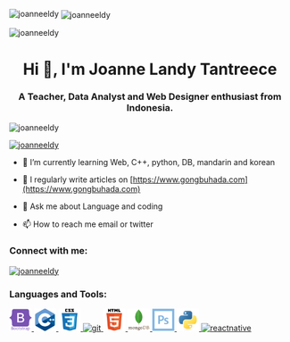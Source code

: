 <p><img align="left" src="https://github-readme-stats.vercel.app/api/top-langs?username=joanneeldy&show_icons=true&locale=en&layout=compact" alt="joanneeldy" /></p>

<p>&nbsp;<img align="center" src="https://github-readme-stats.vercel.app/api?username=joanneeldy&show_icons=true&locale=en" alt="joanneeldy" /></p>

<p><img align="center" src="https://github-readme-streak-stats.herokuapp.com/?user=joanneeldy&" alt="joanneeldy" /></p>

<h1 align="center">Hi 👋, I'm Joanne Landy Tantreece</h1>
<h3 align="center">A Teacher, Data Analyst and Web Designer enthusiast from Indonesia.</h3>

<p align="left"> <img src="https://komarev.com/ghpvc/?username=joanneeldy&label=Profile%20views&color=0e75b6&style=flat" alt="joanneeldy" /> </p>

<p align="left"> <a href="https://github.com/ryo-ma/github-profile-trophy"><img src="https://github-profile-trophy.vercel.app/?username=joanneeldy" alt="joanneeldy" /></a> </p>

- 🌱 I’m currently learning Web, C++, python, DB, mandarin and korean

- 📝 I regularly write articles on [https://www.gongbuhada.com](https://www.gongbuhada.com)

- 💬 Ask me about Language and coding

- 📫 How to reach me email or twitter

<h3 align="left">Connect with me:</h3>
<p align="left">
<a href="https://instagram.com/joanneeldy" target="blank"><img align="center" src="https://raw.githubusercontent.com/rahuldkjain/github-profile-readme-generator/master/src/images/icons/Social/instagram.svg" alt="joanneeldy" height="30" width="40" /></a>
</p>

<h3 align="left">Languages and Tools:</h3>
<p align="left"> <a href="https://getbootstrap.com" target="_blank" rel="noreferrer"> <img src="https://raw.githubusercontent.com/devicons/devicon/master/icons/bootstrap/bootstrap-plain-wordmark.svg" alt="bootstrap" width="40" height="40"/> </a> <a href="https://www.w3schools.com/cpp/" target="_blank" rel="noreferrer"> <img src="https://raw.githubusercontent.com/devicons/devicon/master/icons/cplusplus/cplusplus-original.svg" alt="cplusplus" width="40" height="40"/> </a> <a href="https://www.w3schools.com/css/" target="_blank" rel="noreferrer"> <img src="https://raw.githubusercontent.com/devicons/devicon/master/icons/css3/css3-original-wordmark.svg" alt="css3" width="40" height="40"/> </a> <a href="https://git-scm.com/" target="_blank" rel="noreferrer"> <img src="https://www.vectorlogo.zone/logos/git-scm/git-scm-icon.svg" alt="git" width="40" height="40"/> </a> <a href="https://www.w3.org/html/" target="_blank" rel="noreferrer"> <img src="https://raw.githubusercontent.com/devicons/devicon/master/icons/html5/html5-original-wordmark.svg" alt="html5" width="40" height="40"/> </a> <a href="https://www.mongodb.com/" target="_blank" rel="noreferrer"> <img src="https://raw.githubusercontent.com/devicons/devicon/master/icons/mongodb/mongodb-original-wordmark.svg" alt="mongodb" width="40" height="40"/> </a> <a href="https://www.photoshop.com/en" target="_blank" rel="noreferrer"> <img src="https://raw.githubusercontent.com/devicons/devicon/master/icons/photoshop/photoshop-line.svg" alt="photoshop" width="40" height="40"/> </a> <a href="https://www.python.org" target="_blank" rel="noreferrer"> <img src="https://raw.githubusercontent.com/devicons/devicon/master/icons/python/python-original.svg" alt="python" width="40" height="40"/> </a> <a href="https://reactnative.dev/" target="_blank" rel="noreferrer"> <img src="https://reactnative.dev/img/header_logo.svg" alt="reactnative" width="40" height="40"/> </a> </p>
